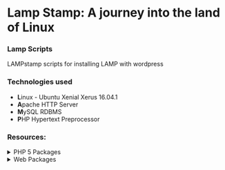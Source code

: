 # Lamp Stamp: A journey into the land of Linux


### Lamp Scripts

LAMPstamp scripts for installing LAMP with wordpress

### Technologies used

* **L**inux - Ubuntu Xenial Xerus 16.04.1
* **A**pache HTTP Server
* **M**ySQL RDBMS
* **P**HP Hypertext Preprocessor

### Resources:

<details>
    <summary>PHP 5 Packages</summary>
    <li>cli</li>
    <li>curl</li>
    <li>fpm</li>
    <li>gd</li>
    <li>json</li>
    <li>mcrypt</li>
    <li>mysql</li>
</details>

<details>
    <summary>Web Packages</summary>
    <li>apache2</li>
    <li>git</li>
    <li>libapache2-mod-php5</li>
    <li>libssh2-php</li>
    <li>mailutils</li>
    <li>postfix</li>
    <li>unzip</li>
    <li>zip</li>
</details>
